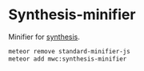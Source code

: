 # Synthesis-minifier

Minifier for [synthesis](https://github.com/meteorwebcomponents/synthesis).

```sh
meteor remove standard-minifier-js
meteor add mwc:synthesis-minifier
```
